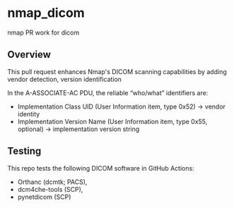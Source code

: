 # nmap_dicom
 nmap PR work for dicom

## Overview
This pull request enhances Nmap's DICOM scanning capabilities by adding vendor detection, version identification

In the A-ASSOCIATE-AC PDU, the reliable “who/what” identifiers are:
- Implementation Class UID (User Information item, type 0x52) → vendor identity
- Implementation Version Name (User Information item, type 0x55, optional) → implementation version string

## Testing
This repo tests the following DICOM software in GitHub Actions:
- Orthanc (dcmtk; PACS), 
- dcm4che-tools (SCP),  
- pynetdicom (SCP)
